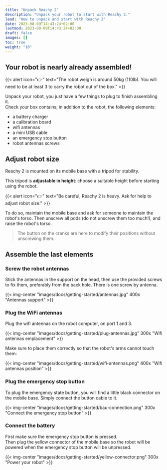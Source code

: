 ```yaml
---
title: "Unpack Reachy 2"
description: "Unpack your robot to start with Reachy 2."
lead: "How to unpack and start with Reachy 2"
date: 2023-08-09T14:43:24+02:00
lastmod: 2023-08-09T14:43:24+02:00
draft: false
images: []
toc: true
weight: "10"
---
```


## Your robot is nearly already assembled!

{{< alert icon="👉" text="The robot weigh is around 50kg (110lb). You will need to be at least 3 to carry the robot out of the box." >}}

Unpack your robot, you just have a few things to plug to finish assembling it.  
Check your box contains, in addition to the robot, the following elements:
- a battery charger
- a calibration board
- wifi antennas
- a mini USB cable
- an emergency stop button
- robot antennas screws

## Adjust robot size

Reachy 2 is mounted on its mobile base with a tripod for stability.  

This tripod is **adjustable in height**: choose a suitable height before starting using the robot.  

{{< alert icon="👉" text="Be careful, Reachy 2 is heavy. Ask for help to adjust robot size." >}}

To do so, maintain the mobile base and ask for someone to maintain the robot's torso. Then unscrew all pods (do not unscrew them too much!), and raise the robot's torso.

> The button on the cranks are here to modify their positions without unscrewing them.

## Assemble the last elements

### Screw the robot antennas

Stick the antennas in the support on the head, then use the provided screws to fix them, preferably from the back hole. There is one screw by antenna.   

{{< img-center "images/docs/getting-started/antennas.jpg" 400x "Antennas support" >}}


### Plug the WiFi antennas

Plug the wifi antennas on the robot computer, on port 1 and 3. 

{{< img-center "images/docs/getting-started/plug-antennas.jpg" 300x "Wifi antennas emplacement" >}}

Make sure to place them correctly so that the robot's arms cannot touch them:

{{< img-center "images/docs/getting-started/wifi-antennas.png" 400x "Wifi antennas position" >}}

### Plug the emergency stop button

To plug the emergency state button, you will find a little black connector on the mobile base. Simply connect the button cable to it.

{{< img-center "images/docs/getting-started/bau-connection.png" 300x "Connect the emergency stop button" >}}

### Connect the battery

First make sure the emergency stop button is pressed.  
Then plug the yellow connector of the mobile base so the robot will be powered when the emergency stop button will be unpressed.  

{{< img-center "images/docs/getting-started/yellow-connector.png" 300x "Power your robot" >}}
